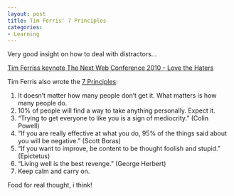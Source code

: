```yaml
---
layout: post
title: Tim Ferris' 7 Principles
categories:
- Learning
---
```



Very good insight on how to deal with distractors...

[Tim Ferriss keynote The Next Web Conference 2010 - Love the Haters](http://vimeo.com/11843466)

Tim Ferris also wrote the [7 Principles](http://www.fourhourworkweek.com/blog/2010/05/18/tim-ferriss-scam-practical-tactics-for-dealing-with-haters):

1. It doesn’t matter how many people don’t get it. What matters is how many people do.
2. 10% of people will find a way to take anything personally. Expect it.
3. “Trying to get everyone to like you is a sign of mediocrity.” (Colin Powell)
4. “If you are really effective at what you do, 95% of the things said about you will be negative.” (Scott Boras)
5. “If you want to improve, be content to be thought foolish and stupid.” (Epictetus)
6. “Living well is the best revenge.” (George Herbert)
7. Keep calm and carry on.

Food for real thought, i think!
